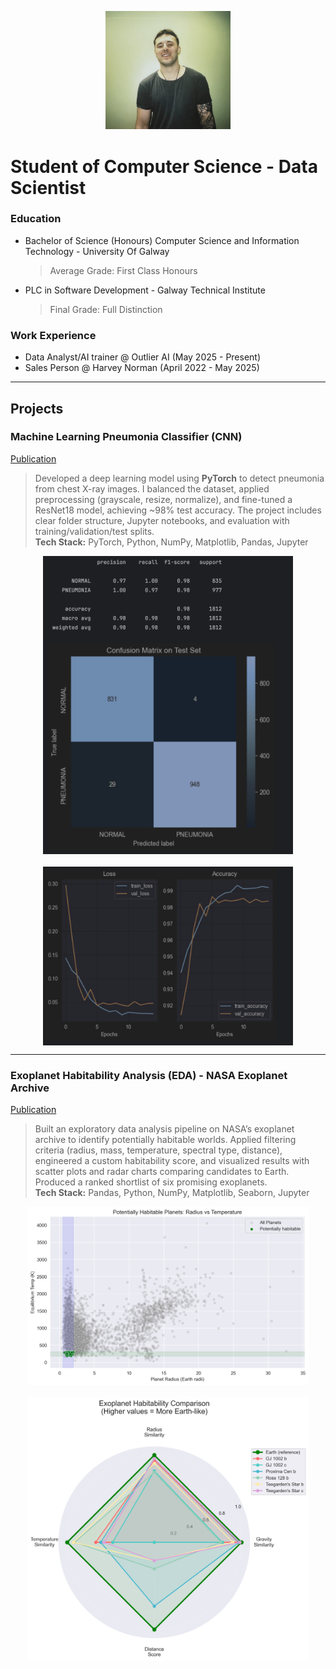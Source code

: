 <p align="center">
  <img src="/assets/profile_pic_linkedin.jpg" alt="Jakub Zeman profile picture" width="200"/>
</p>

# Student of Computer Science - Data Scientist

### Education 

- Bachelor of Science (Honours) Computer Science and Information Technology - University Of Galway  
  > Average Grade: First Class Honours  

- PLC in Software Development - Galway Technical Institute  
  > Final Grade: Full Distinction  

### Work Experience

- Data Analyst/AI trainer @ Outlier AI (May 2025 - Present)  
- Sales Person @ Harvey Norman (April 2022 - May 2025)  

---

## Projects

### Machine Learning Pneumonia Classifier (CNN)  
[Publication](https://github.com/elfudo3/pneumonia_xray_classifier)  

> Developed a deep learning model using **PyTorch** to detect pneumonia from chest X-ray images. I balanced the dataset, applied preprocessing (grayscale, resize, normalize), and fine-tuned a ResNet18 model, achieving ~98% test accuracy. The project includes clear folder structure, Jupyter notebooks, and evaluation with training/validation/test splits.  
> **Tech Stack:** PyTorch, Python, NumPy, Matplotlib, Pandas, Jupyter  

<div align="center" style="display: flex; flex-wrap: wrap; justify-content: center; gap: 20px;">
  <img src="assets/project_xray/confusion_matrix.png" alt="Confusion Matrix on Test Set" width="400"/>
  <img src="assets/project_xray/loss_accuracy_curve.png" alt="Training/Accuracy Loss Curve" width="400"/>
</div>

---

### Exoplanet Habitability Analysis (EDA) - NASA Exoplanet Archive  
[Publication](https://github.com/elfudo3/exoplanet-habitability)  

> Built an exploratory data analysis pipeline on NASA’s exoplanet archive to identify potentially habitable worlds. Applied filtering criteria (radius, mass, temperature, spectral type, distance), engineered a custom habitability score, and visualized results with scatter plots and radar charts comparing candidates to Earth. Produced a ranked shortlist of six promising exoplanets.  
> **Tech Stack:** Pandas, Python, NumPy, Matplotlib, Seaborn, Jupyter  

<div align="center" style="display: flex; flex-wrap: wrap; justify-content: center; gap: 20px;">
  <img src="assets/project_exoplanet/radius_vs_equilibrium_temp_habitable_scatterplot.png" alt="Scatter Plot of all planets" width="450"/>
  <img src="assets/project_exoplanet/radar_chart.png" alt="Final 6 Radar Chart" width="450"/>
</div>
